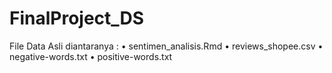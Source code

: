 # FinalProject_DS

File Data Asli diantaranya : 
 •	sentimen_analisis.Rmd
 •	reviews_shopee.csv
 •	negative-words.txt
 •	positive-words.txt
